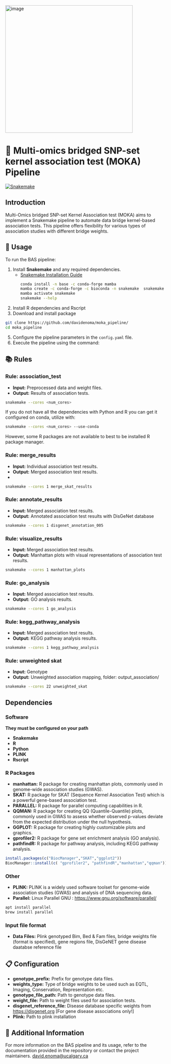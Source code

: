 
<img src="https://github.com/user-attachments/assets/548b7bbf-6598-4156-98d3-f18869491cca" alt="image" width="400">

# 🌉 Multi-omics bridged SNP-set kernel association test (MOKA) Pipeline

[![Snakemake](https://img.shields.io/badge/snakemake-≥6.3.0-brightgreen.svg)](https://snakemake.github.io)


## Introduction
Multi-Omics bridged SNP-set Kernel Association test (MOKA) aims to implement a Snakemake pipeline to automate data bridge kernel-based association tests. This pipeline offers flexibility for various types of association studies with different bridge weights.

## 🚀 Usage
To run the BAS pipeline:

1. Install **Snakemake** and any required dependencies.
   - [Snakemake Installation Guide](https://snakemake.readthedocs.io/en/stable/getting_started/installation.html)
     ```bash
     conda install -n base -c conda-forge mamba
     mamba create -c conda-forge -c bioconda -n snakemake  snakemake
     mamba activate snakemake
     snakemake --help
     ```
2. Install R dependencies and Rscript
3. Download and install package
```bash
git clone https://github.com/davidenoma/moka_pipeline/
cd moka_pipeline
```
5. Configure the pipeline parameters in the `config.yaml` file.
3. Execute the pipeline using the command:


## 📚 Rules
### Rule: association_test
- **Input:** Preprocessed data and weight files.
- **Output:** Results of association tests.
```bash
snakemake --cores <num_cores>
```

   If you do not have all the dependencies with Python and R you can get it configured on conda, utilize with:

   ```bash
   snakemake --cores <num_cores> --use-conda
   ```
However, some R packages are not available to best to be installed R package manager.

### Rule: merge_results
- **Input:** Individual association test results.
- **Output:** Merged association test results.
- 
```bash
snakemake --cores 1 merge_skat_results
```


### Rule: annotate_results
- **Input:** Merged association test results.
- **Output:** Annotated association test results with DisGeNet database

```bash
snakemake --cores 1 disgenet_annotation_005
```

### Rule: visualize_results
- **Input:** Merged association test results.
- **Output:** Manhattan plots with visual representations of association test results.

```bash
snakemake --cores 1 manhattan_plots
```

### Rule: go_analysis
- **Input:** Merged association test results.
- **Output:** GO analysis results.

```bash
snakemake --cores 1 go_analysis
```

### Rule: kegg_pathway_analysis
- **Input:** Merged association test results.
- **Output:** KEGG pathway analysis results.

```bash
snakemake --cores 1 kegg_pathway_analysis
```
### Rule: unweighted skat
- **Input:** Genotype
- **Output:** Unweighted association mapping, folder: output_association/
```bash
snakemake --cores 22 unweighted_skat

```
## Dependencies

### Software
**They must be configured on your path**
- **Snakemake**
- **R**
- **Python**
- **PLINK**
- **Rscript**

### R Packages

- **manhattan:** R package for creating manhattan plots, commonly used in genome-wide association studies (GWAS).
- **SKAT:** R package for SKAT (Sequence Kernel Association Test) which is a powerful gene-based association test.
- **PARALLEL:** R package for parallel computing capabilities in R.
- **QQMAN:** R package for creating QQ (Quantile-Quantile) plots, commonly used in GWAS to assess whether observed p-values deviate from the expected distribution under the null hypothesis.
- **GGPLOT:** R package for creating highly customizable plots and graphics.
- **gprofiler2:** R package for gene set enrichment analysis (GO analysis).
- **pathfindR:** R package for pathway analysis, including KEGG pathway analysis.

```R
install.packages(c("BiocManager","SKAT","ggplot2"))
BiocManager::install(c( "gprofiler2", "pathfindR","manhattan","qqman"))
```

### Other

- **PLINK:** PLINK is a widely used software toolset for genome-wide association studies (GWAS) and analysis of DNA sequencing data.
- **Parallel:** Linux Parallel GNU : https://www.gnu.org/software/parallel/
```bash
apt install parallel
brew install parallel 
```
### Input file format
- **Data Files:** Plink genotyped Bim, Bed & Fam files, bridge weights file (format is specified), gene regions file, DisGeNET gene disease daatabse reference file 


## 📋 Configuration
- **genotype_prefix:** Prefix for genotype data files.
- **weights_type:** Type of bridge weights to be used such as EQTL, Imaging, Conservation, Representation etc.
- **genotype_file_path:** Path to genotype data files.
- **weight_file:** Path to weight files used for association tests.
- **disgenet_reference_file:** Disease database specific weights from https://disgenet.org [For gene disease associations only!]
- **Plink:** Path to plink installation
  
## 📖 Additional Information
For more information on the BAS pipeline and its usage, refer to the documentation provided in the repository or contact the project maintainers.
david.enoma@ucalgary.ca 

